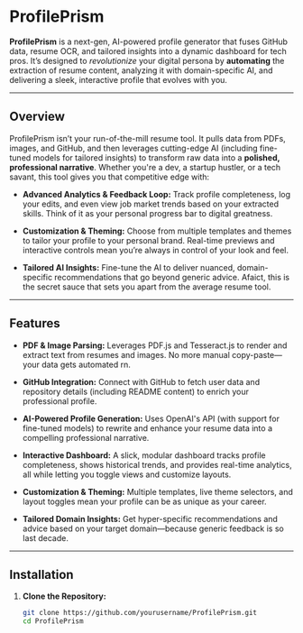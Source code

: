 # ProfilePrism

**ProfilePrism** is a next-gen, AI-powered profile generator that fuses GitHub data, resume OCR, and tailored insights into a dynamic dashboard for tech pros. It’s designed to *revolutionize* your digital persona by **automating** the extraction of resume content, analyzing it with domain-specific AI, and delivering a sleek, interactive profile that evolves with you.

---

## Overview

ProfilePrism isn’t your run-of-the-mill resume tool. It pulls data from PDFs, images, and GitHub, and then leverages cutting-edge AI (including fine-tuned models for tailored insights) to transform raw data into a **polished, professional narrative**. Whether you're a dev, a startup hustler, or a tech savant, this tool gives you that competitive edge with:

- **Advanced Analytics & Feedback Loop:**
  Track profile completeness, log your edits, and even view job market trends based on your extracted skills. Think of it as your personal progress bar to digital greatness.

- **Customization & Theming:**
  Choose from multiple templates and themes to tailor your profile to your personal brand. Real-time previews and interactive controls mean you’re always in control of your look and feel.

- **Tailored AI Insights:**
  Fine-tune the AI to deliver nuanced, domain-specific recommendations that go beyond generic advice. Afaict, this is the secret sauce that sets you apart from the average resume tool.

---

## Features

- **PDF & Image Parsing:**
  Leverages PDF.js and Tesseract.js to render and extract text from resumes and images. No more manual copy-paste—your data gets automated rn.

- **GitHub Integration:**
  Connect with GitHub to fetch user data and repository details (including README content) to enrich your professional profile.

- **AI-Powered Profile Generation:**
  Uses OpenAI's API (with support for fine-tuned models) to rewrite and enhance your resume data into a compelling professional narrative.

- **Interactive Dashboard:**
  A slick, modular dashboard tracks profile completeness, shows historical trends, and provides real-time analytics, all while letting you toggle views and customize layouts.

- **Customization & Theming:**
  Multiple templates, live theme selectors, and layout toggles mean your profile can be as unique as your career.

- **Tailored Domain Insights:**
  Get hyper-specific recommendations and advice based on your target domain—because generic feedback is so last decade.

---

## Installation

1. **Clone the Repository:**

   ```bash
   git clone https://github.com/yourusername/ProfilePrism.git
   cd ProfilePrism
